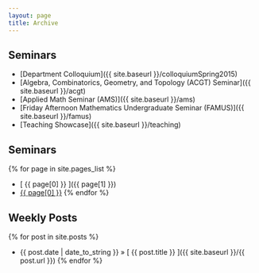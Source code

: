 ```yaml
---
layout: page
title: Archive
---
```


## Seminars ##
- [Department Colloquium]({{ site.baseurl }}/colloquiumSpring2015)
- [Algebra, Combinatorics, Geometry, and Topology (ACGT) Seminar]({{ site.baseurl }}/acgt)
- [Applied Math Seminar (AMS)]({{ site.baseurl }}/ams)
- [Friday Afternoon Mathematics Undergraduate Seminar (FAMUS)]({{ site.baseurl }}/famus)
- [Teaching Showcase]({{ site.baseurl }}/teaching)

## Seminars ##
{% for page in site.pages_list %}
- [ {{ page[0] }} ]({{ page[1]  }})
- <a href="{{ page[1]  }}">{{ page[0] }}</a>
{% endfor %}

## Weekly Posts ##
{% for post in site.posts %}
- {{ post.date | date_to_string }} &raquo; [ {{ post.title }} ]({{ site.baseurl }}/{{ post.url }})
{% endfor %}
